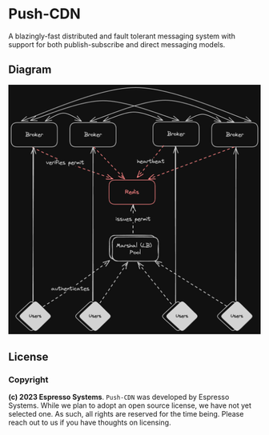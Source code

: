 # Push-CDN
A blazingly-fast distributed and fault tolerant messaging system with support for both publish-subscribe and direct messaging models.

## Diagram
![high level connection diagram](https://github.com/EspressoSystems/push-cdn/blob/master/diagrams/high-level-connections.png?raw=true)

## License
### Copyright
**(c) 2023 Espresso Systems**.
`Push-CDN` was developed by Espresso Systems. While we plan to adopt an open source license, we have not yet selected one. As such, all rights are reserved for the time being. Please reach out to us if you have thoughts on licensing.
